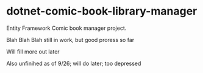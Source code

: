 # dotnet-comic-book-library-manager



Entity Framework Comic book manager project.

Blah Blah Blah still in work, but good proress so far

Will fill more out later

Also unfinihed as of 9/26; will do later; too depressed
